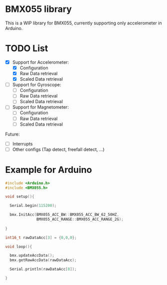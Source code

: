 # BMX055 library 

This is a WIP library for BMX055, currently supporting only accelerometer in Arduino.

# TODO List

- [x] Support for Accelerometer:
  - [x] Configuration
  - [x] Raw Data retrieval
  - [x] Scaled Data retrieval
- [ ] Support for Gyroscope:
  - [ ] Configuration
  - [ ] Raw Data retrieval
  - [ ] Scaled Data retrieval
- [ ] Support for Magnetometer:
  - [ ] Configuration
  - [ ] Raw Data retrieval
  - [ ] Scaled Data retrieval

Future:
- [ ] Interrupts
- [ ] Other configs (Tap detect, freefall detect, ...)

# Example for Arduino

```c
#include <Arduino.h>
#include <BMX055.h>

void setup(){

  Serial.begin(115200);

  bmx.InitAcc(BMX055_ACC_BW::BMX055_ACC_BW_62_50HZ,
              BMX055_ACC_RANGE::BMX055_ACC_RANGE_2G);
              
}

int16_t rawDataAcc[3] = {0,0,0};

void loop(){

  bmx.updateAccData();
  bmx.getRawAccData(rawDataAcc);

  Serial.println(rawDataAcc[0]);

}

```